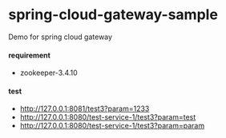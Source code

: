 # spring-cloud-gateway-sample
Demo for spring cloud gateway

#### requirement
- zookeeper-3.4.10

#### test
- http://127.0.0.1:8081/test3?param=1233
- http://127.0.0.1:8080/test-service-1/test3?param=test
- http://127.0.0.1:8080/test-service-1/test3?param=param